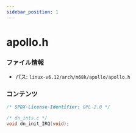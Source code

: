 ```yaml
---
sidebar_position: 1
---
```

# apollo.h

### ファイル情報

- パス: `linux-v6.12/arch/m68k/apollo/apollo.h`

### コンテンツ

```h
/* SPDX-License-Identifier: GPL-2.0 */

/* dn_ints.c */
void dn_init_IRQ(void);

```
